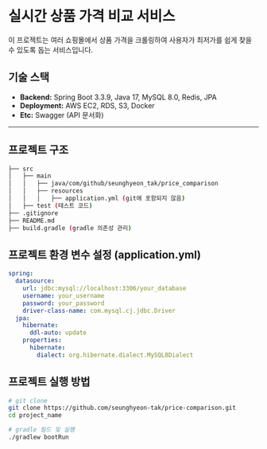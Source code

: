 # 실시간 상품 가격 비교 서비스

이 프로젝트는 여러 쇼핑몰에서 상품 가격을 크롤링하여 사용자가 최저가를 쉽게 찾을 수 있도록 돕는 서비스입니다.

## 기술 스택

- **Backend:** Spring Boot 3.3.9, Java 17, MySQL 8.0, Redis, JPA
- **Deployment:** AWS EC2, RDS, S3, Docker
- **Etc:** Swagger (API 문서화)

---

## 프로젝트 구조

```bash
├── src
│   ├── main
│   │   ├── java/com/github/seunghyeon_tak/price_comparison
│   │   ├── resources
│   │   │   ├── application.yml (git에 포함되지 않음)
│   ├── test (테스트 코드)
├── .gitignore
├── README.md
├── build.gradle (gradle 의존성 관리)
```

## 프로젝트 환경 변수 설정 (application.yml)

```yaml
spring:
  datasource:
    url: jdbc:mysql://localhost:3306/your_database
    username: your_username
    password: your_password
    driver-class-name: com.mysql.cj.jdbc.Driver
  jpa:
    hibernate:
      ddl-auto: update
    properties:
      hibernate:
        dialect: org.hibernate.dialect.MySQL8Dialect
```

## 프로젝트 실행 방법

```bash
# git clone
git clone https://github.com/seunghyeon-tak/price-comparison.git
cd project_name

# gradle 빌드 및 실행
./gradlew bootRun
```